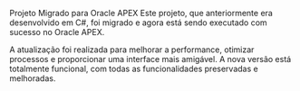 Projeto Migrado para Oracle APEX
Este projeto, que anteriormente era desenvolvido em C#, foi migrado e agora está sendo executado com sucesso no Oracle APEX.

A atualização foi realizada para melhorar a performance, otimizar processos e proporcionar uma interface mais amigável. A nova versão está totalmente funcional, com todas as funcionalidades preservadas e melhoradas.

